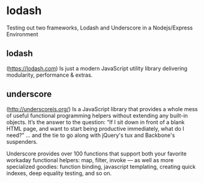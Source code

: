 # lodash
Testing out two frameworks, Lodash and Underscore in a Nodejs/Express Environment

## lodash
(https://lodash.com) Is just a modern JavaScript utility library delivering modularity, performance & extras.

## underscore
(http://underscorejs.org/) Is a JavaScript library that provides a whole mess of useful functional programming helpers without extending any built-in objects. It’s the answer to the question: “If I sit down in front of a blank HTML page, and want to start being productive immediately, what do I need?” … and the tie to go along with jQuery's tux and Backbone's suspenders.

Underscore provides over 100 functions that support both your favorite workaday functional helpers: map, filter, invoke — as well as more specialized goodies: function binding, javascript templating, creating quick indexes, deep equality testing, and so on. 
